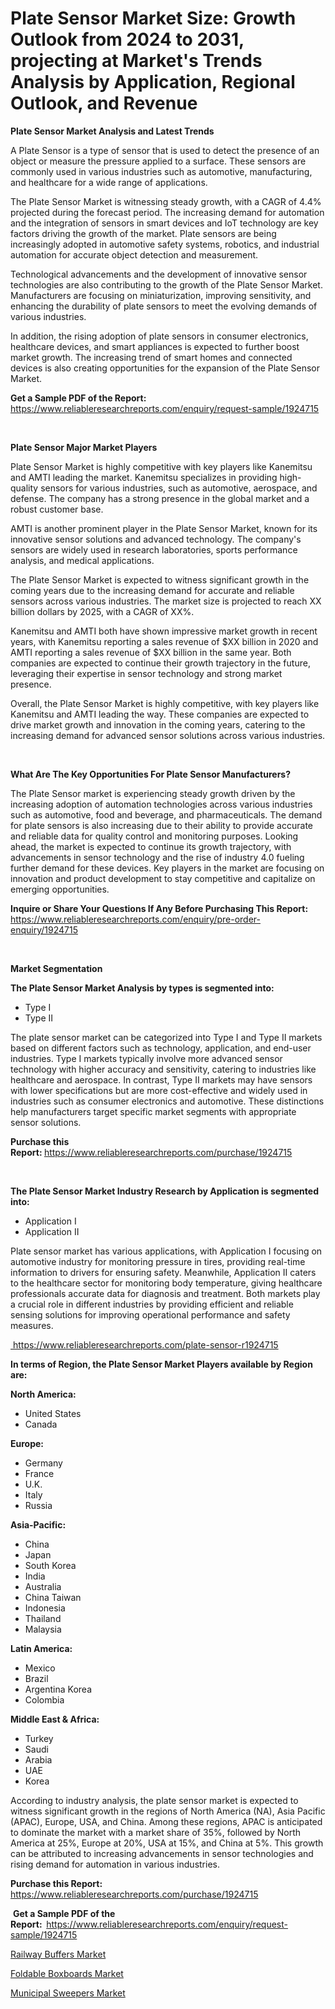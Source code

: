 <p><h1>Plate Sensor Market Size: Growth Outlook from 2024 to 2031, projecting at Market's Trends Analysis by Application, Regional Outlook, and Revenue</h1></p><p><strong>Plate Sensor Market Analysis and Latest Trends</strong></p>
<p><p>A Plate Sensor is a type of sensor that is used to detect the presence of an object or measure the pressure applied to a surface. These sensors are commonly used in various industries such as automotive, manufacturing, and healthcare for a wide range of applications.</p><p>The Plate Sensor Market is witnessing steady growth, with a CAGR of 4.4% projected during the forecast period. The increasing demand for automation and the integration of sensors in smart devices and IoT technology are key factors driving the growth of the market. Plate sensors are being increasingly adopted in automotive safety systems, robotics, and industrial automation for accurate object detection and measurement.</p><p>Technological advancements and the development of innovative sensor technologies are also contributing to the growth of the Plate Sensor Market. Manufacturers are focusing on miniaturization, improving sensitivity, and enhancing the durability of plate sensors to meet the evolving demands of various industries.</p><p>In addition, the rising adoption of plate sensors in consumer electronics, healthcare devices, and smart appliances is expected to further boost market growth. The increasing trend of smart homes and connected devices is also creating opportunities for the expansion of the Plate Sensor Market.</p></p>
<p><strong>Get a Sample PDF of the Report:&nbsp;</strong> <a href="https://www.reliableresearchreports.com/enquiry/request-sample/1924715">https://www.reliableresearchreports.com/enquiry/request-sample/1924715</a></p>
<p>&nbsp;</p>
<p><strong>Plate Sensor Major Market Players</strong></p>
<p><p>Plate Sensor Market is highly competitive with key players like Kanemitsu and AMTI leading the market. Kanemitsu specializes in providing high-quality sensors for various industries, such as automotive, aerospace, and defense. The company has a strong presence in the global market and a robust customer base.</p><p>AMTI is another prominent player in the Plate Sensor Market, known for its innovative sensor solutions and advanced technology. The company's sensors are widely used in research laboratories, sports performance analysis, and medical applications.</p><p>The Plate Sensor Market is expected to witness significant growth in the coming years due to the increasing demand for accurate and reliable sensors across various industries. The market size is projected to reach XX billion dollars by 2025, with a CAGR of XX%.</p><p>Kanemitsu and AMTI both have shown impressive market growth in recent years, with Kanemitsu reporting a sales revenue of $XX billion in 2020 and AMTI reporting a sales revenue of $XX billion in the same year. Both companies are expected to continue their growth trajectory in the future, leveraging their expertise in sensor technology and strong market presence.</p><p>Overall, the Plate Sensor Market is highly competitive, with key players like Kanemitsu and AMTI leading the way. These companies are expected to drive market growth and innovation in the coming years, catering to the increasing demand for advanced sensor solutions across various industries.</p></p>
<p>&nbsp;</p>
<p><strong>What Are The Key Opportunities For Plate Sensor Manufacturers?</strong></p>
<p><p>The Plate Sensor market is experiencing steady growth driven by the increasing adoption of automation technologies across various industries such as automotive, food and beverage, and pharmaceuticals. The demand for plate sensors is also increasing due to their ability to provide accurate and reliable data for quality control and monitoring purposes. Looking ahead, the market is expected to continue its growth trajectory, with advancements in sensor technology and the rise of industry 4.0 fueling further demand for these devices. Key players in the market are focusing on innovation and product development to stay competitive and capitalize on emerging opportunities.</p></p>
<p><strong>Inquire or Share Your Questions If Any Before Purchasing This Report:</strong> <a href="https://www.reliableresearchreports.com/enquiry/pre-order-enquiry/1924715">https://www.reliableresearchreports.com/enquiry/pre-order-enquiry/1924715</a></p>
<p>&nbsp;</p>
<p><strong>Market Segmentation</strong></p>
<p><strong>The Plate Sensor Market Analysis by types is segmented into:</strong></p>
<p><ul><li>Type I</li><li>Type II</li></ul></p>
<p><p>The plate sensor market can be categorized into Type I and Type II markets based on different factors such as technology, application, and end-user industries. Type I markets typically involve more advanced sensor technology with higher accuracy and sensitivity, catering to industries like healthcare and aerospace. In contrast, Type II markets may have sensors with lower specifications but are more cost-effective and widely used in industries such as consumer electronics and automotive. These distinctions help manufacturers target specific market segments with appropriate sensor solutions.</p></p>
<p><strong>Purchase this Report:&nbsp;</strong><a href="https://www.reliableresearchreports.com/purchase/1924715">https://www.reliableresearchreports.com/purchase/1924715</a></p>
<p>&nbsp;</p>
<p><strong>The Plate Sensor Market Industry Research by Application is segmented into:</strong></p>
<p><ul><li>Application I</li><li>Application II</li></ul></p>
<p><p>Plate sensor market has various applications, with Application I focusing on automotive industry for monitoring pressure in tires, providing real-time information to drivers for ensuring safety. Meanwhile, Application II caters to the healthcare sector for monitoring body temperature, giving healthcare professionals accurate data for diagnosis and treatment. Both markets play a crucial role in different industries by providing efficient and reliable sensing solutions for improving operational performance and safety measures.</p></p>
<p><a href="https://www.reliableresearchreports.com/plate-sensor-r1924715">&nbsp;https://www.reliableresearchreports.com/plate-sensor-r1924715</a></p>
<p><strong>In terms of Region, the Plate Sensor Market Players available by Region are:</strong></p>
<p>
    <p> <strong> North America: </strong>
        <ul>
            <li>United States</li>
            <li>Canada</li>
        </ul>
        </p> 
    <p> <strong> Europe: </strong>
        <ul>
            <li>Germany</li>
            <li>France</li>
            <li>U.K.</li>
            <li>Italy</li>
            <li>Russia</li>
        </ul>
        </p> 
    <p> <strong> Asia-Pacific: </strong>
        <ul>
            <li>China</li>
            <li>Japan</li>
            <li>South Korea</li>
            <li>India</li>
            <li>Australia</li>
            <li>China Taiwan</li>
            <li>Indonesia</li>
            <li>Thailand</li>
            <li>Malaysia</li>
        </ul>
        </p> 
    <p> <strong> Latin America: </strong>
        <ul>
            <li>Mexico</li>
            <li>Brazil</li>
            <li>Argentina Korea</li>
            <li>Colombia</li>
        </ul>
        </p> 
    <p> <strong> Middle East & Africa: </strong>
        <ul>
            <li>Turkey</li>
            <li>Saudi</li>
            <li>Arabia</li>
            <li>UAE</li>
            <li>Korea</li>
        </ul>
    </p>
    </p>
<p><p>According to industry analysis, the plate sensor market is expected to witness significant growth in the regions of North America (NA), Asia Pacific (APAC), Europe, USA, and China. Among these regions, APAC is anticipated to dominate the market with a market share of 35%, followed by North America at 25%, Europe at 20%, USA at 15%, and China at 5%. This growth can be attributed to increasing advancements in sensor technologies and rising demand for automation in various industries.</p></p>
<p><strong>Purchase this Report: </strong><a href="https://www.reliableresearchreports.com/purchase/1924715">https://www.reliableresearchreports.com/purchase/1924715</a></p>
<p>&nbsp;<strong>Get a Sample PDF of the Report:&nbsp;&nbsp;</strong><a href="https://www.reliableresearchreports.com/enquiry/request-sample/1924715">https://www.reliableresearchreports.com/enquiry/request-sample/1924715</a></p>
<p><strong></strong></p>
<p><p><a href="https://medium.com/@clairhane_9803/railway-buffers-market-share-size-trends-industry-analysis-report-by-application-common-speed-42455c053b97">Railway Buffers Market</a></p><p><a href="https://medium.com/@mdalsohelmia44/global-foldable-boxboards-market-share-and-growth-opportunities-and-market-size-growing-with-a-cagr-ac5da81b23ec">Foldable Boxboards Market</a></p><p><a href="https://github.com/avrinamou1/Market-Research-Report-List-1/blob/main/municipal-sweepers-market.md">Municipal Sweepers Market</a></p></p>